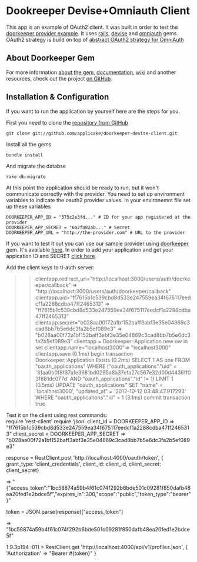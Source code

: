 # Dookreeper Devise+Omniauth Client

This app is an example of OAuth2 client. It was built in order to test
the [doorkeeper provider example](http://doorkeeper-provider.herokuapp.com/).
It uses [rails](http://github.com/rails/rails/), [devise](http://github.com/plataformatec/devise)
and [omniauth](http://github.com/intridea/omniauth) gems. OAuth2
strategy is build on top of [abstract OAuth2 strategy for OmniAuth](https://github.com/intridea/omniauth-oauth2)

## About Doorkeeper Gem

For more information [about the gem](https://github.com/applicake/doorkeeper),
[documentation](https://github.com/applicake/doorkeeper#readme),
[wiki](https://github.com/applicake/doorkeeper/wiki/_pages) and another resources,
check out the project [on GitHub](https://github.com/applicake/doorkeeper).

## Installation & Configuration

If you want to run the application by yourself here are the steps for
you.

First you need to clone the [repository from GitHub](http://github.com/applicake/doorkeeper-devise-client)

    git clone git://github.com/applicake/doorkeeper-devise-client.git

Install all the gems

    bundle install

And migrate the databse

    rake db:migrate

At this point the application should be ready to run, but it won't
communicate correctly with the provider. You need to set up environment
variables to indicate the oauth2 provider values. In your environemnt
file set up these variables

    DOORKEEPER_APP_ID = "375c2e3fd..." # ID for your app registered at the provider
    DOORKEEPER_APP_SECRET = "6a2fa82ab..." # Secret
    DOORKEEPER_APP_URL = "http://the-provider.com" # URL to the provider

If you want to test it out you can use our sample provider using
[doorkeeper](http://github.com/applicake/doorkeeper) gem. It's available
[here](http://doorkeeper-provider.herokuapp.com). In order to add your
application and get your appication ID and SECRET [click
here](http://doorkeeper-provider.herokuapp.com/oauth/application/new).

Add the client keys to tl-auth server:
>> clientapp.redirect_uri="http://localhost:3000/users/auth/doorkeeper/callback"
=> "http://localhost:3000/users/auth/doorkeeper/callback"
>> clientapp.uid="ff7615b1c539cbd8d533e247559ea34f675117eedcf1a2288cdba47ff2465313"
=> "ff7615b1c539cbd8d533e247559ea34f675117eedcf1a2288cdba47ff2465313"
>> clientapp.secret="b028aa00f72a1bf152baff3abf3e35e04869c3cad8bb7b5e6dc3fa2b5ef089e3"
=> "b028aa00f72a1bf152baff3abf3e35e04869c3cad8bb7b5e6dc3fa2b5ef089e3"
>> clientapp = Doorkeeper::Application.new
ow in set
>> clientapp.name="localhost3000"=> "localhost3000"
>> clientapp.save
   (0.1ms)  begin transaction
  Doorkeeper::Application Exists (0.2ms)  SELECT 1 AS one FROM "oauth_applications" WHERE ("oauth_applications"."uid" = '31aa0b0f8f37afe3681bd0265a8a37efa27c567e32d00d4436ff03f881dc077d' AND "oauth_applications"."id" != 1) LIMIT 1
   (0.5ms)  UPDATE "oauth_applications" SET "name" = 'localhost3000', "updated_at" = '2012-10-12 03:48:47.917293' WHERE "oauth_applications"."id" = 1
   (3.1ms)  commit transaction
  true 
   
Test it on the client using rest commands:   
    require 'rest-client'
    require 'json'
    client_id = DOORKEEPER_APP_ID
 => "ff7615b1c539cbd8d533e247559ea34f675117eedcf1a2288cdba47ff2465313" 
 client_secret = DOORKEEPER_APP_SECRET
 => "b028aa00f72a1bf152baff3abf3e35e04869c3cad8bb7b5e6dc3fa2b5ef089e3" 

 
response = RestClient.post 'http://localhost:4000/oauth/token', { grant_type: 'client_credentials', client_id: client_id, client_secret: client_secret}
 
 => "{\"access_token\":\"1bc58874a59b4f61c074f292b6bde501c09281f850dafb48ea20fed1e2bdce5f\",\"expires_in\":300,\"scope\":\"public\",\"token_type\":\"bearer\"}" 

token = JSON.parse(response)["access_token"]

 => "1bc58874a59b4f61c074f292b6bde501c09281f850dafb48ea20fed1e2bdce5f" 



1.9.3p194 :011 > RestClient.get 'http://localhost:4000/api/v1/profiles.json', { 'Authorization' => "Bearer #{token}" }
<!-- 
21:46:47 log.1  | Started GET "/api/v1/profiles.json" for 127.0.0.1 at 2012-10-09 21:46:47 -0400
21:46:47 log.1  | Processing by Api::V1::ProfilesController#index as JSON
21:46:47 log.1  |   Doorkeeper::AccessToken Load (0.2ms)  SELECT "oauth_access_tokens".* FROM "oauth_access_tokens" WHERE "oauth_access_tokens"."token" = '1bc58874a59b4f61c074f292b6bde501c09281f850dafb48ea20fed1e2bdce5f' LIMIT 1
21:46:47 log.1  | Filter chain halted as #<Proc:0x007fa2d9271ec8@/Users/jcowhigjr/.rvm/gems/ruby-1.9.3-p194/gems/doorkeeper-0.4.2/lib/doorkeeper/helpers/filter.rb:8> rendered or redirected
21:46:47 log.1  | Completed 401 Unauthorized in 1ms (ActiveRecord: 0.2ms) -->


